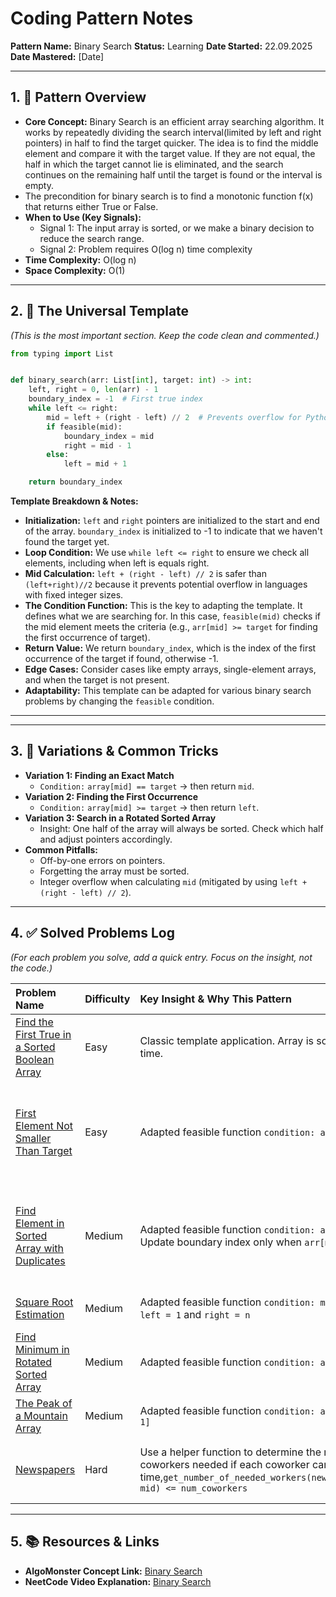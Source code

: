 # **Coding Pattern Notes**

**Pattern Name:** Binary Search
**Status:** Learning
**Date Started:** 22.09.2025
**Date Mastered:** [Date]

---

## **1. 🧠 Pattern Overview**

* **Core Concept:** Binary Search is an efficient array searching algorithm.
  It works by repeatedly dividing the search interval(limited by left and right pointers) in half to find the target
  quicker.
  The idea is to find the middle element and compare it with the target value.
  If they are not equal, the half in which the target cannot lie is eliminated,
  and the search continues on the remaining half until the target is found or the interval is empty.
* The precondition for binary search is to find a monotonic function f(x) that returns either True or False.
* **When to Use (Key Signals):**
    * Signal 1: The input array is sorted, or we make a binary decision to reduce the search range.
    * Signal 2: Problem requires O(log n) time complexity
* **Time Complexity:** O(log n)
* **Space Complexity:** O(1)

---

## **2. 📝 The Universal Template**

*(This is the most important section. Keep the code clean and commented.)*

```python
from typing import List


def binary_search(arr: List[int], target: int) -> int:
    left, right = 0, len(arr) - 1
    boundary_index = -1  # First true index
    while left <= right:
        mid = left + (right - left) // 2  # Prevents overflow for Python mid = (left + right) // 2 is okay
        if feasible(mid):
            boundary_index = mid
            right = mid - 1
        else:
            left = mid + 1

    return boundary_index
```

**Template Breakdown & Notes:**

* **Initialization:** `left` and `right` pointers are initialized to the start and end of the array. `boundary_index` is
  initialized to -1 to indicate that we haven't found the target yet.
* **Loop Condition:** We use `while left <= right` to ensure we check all elements, including when left is equals right.
* **Mid Calculation:** `left + (right - left) // 2` is safer than `(left+right)//2` because it prevents potential
  overflow in languages with fixed integer sizes.
* **The Condition Function:** This is the key to adapting the template. It defines what we are searching for. In this
  case, `feasible(mid)` checks if the mid element meets the criteria (e.g., `arr[mid] >= target` for finding the first
  occurrence of target).
* **Return Value:** We return `boundary_index`, which is the index of the first occurrence of the target if found,
  otherwise -1.
* **Edge Cases:** Consider cases like empty arrays, single-element arrays, and when the target is not present.
* **Adaptability:** This template can be adapted for various binary search problems by changing the `feasible`
  condition.

*  **

---

## **3. 🔄 Variations & Common Tricks**

* **Variation 1: Finding an Exact Match**
    * `Condition:` `array[mid] == target` -> then return `mid`.
* **Variation 2: Finding the First Occurrence**
    * `Condition:` `array[mid] >= target` -> then return `left`.
* **Variation 3: Search in a Rotated Sorted Array**
    * Insight: One half of the array will always be sorted. Check which half and adjust pointers accordingly.
* **Common Pitfalls:**
    * Off-by-one errors on pointers.
    * Forgetting the array must be sorted.
    * Integer overflow when calculating `mid` (mitigated by using `left + (right - left) // 2`).

---

## **4. ✅ Solved Problems Log**

*(For each problem you solve, add a quick entry. Focus on the insight, not the code.)*

| Problem Name                                                                                                               | Difficulty | Key Insight & Why This Pattern                                                                                                                                                         | Edge Cases                                                                              | Date Solved  |
|:---------------------------------------------------------------------------------------------------------------------------|:-----------|:---------------------------------------------------------------------------------------------------------------------------------------------------------------------------------------|:----------------------------------------------------------------------------------------|:-------------|
| [Find the First True in a Sorted Boolean Array](https://algo.monster/problems/binary_search_boundary)                      | Easy       | Classic template application. Array is sorted, need O(log n) time.                                                                                                                     | Single element, target not present                                                      | [23-09-2025] |
| [First Element Not Smaller Than Target](https://algo.monster/problems/binary_search_first_element_not_smaller_than_target) | Easy       | Adapted feasible function `condition: arr[mid] >= target`.                                                                                                                             | all elements are greater or iqual target, only last elements is greater or iqual target | [24-09-2025] |
| [Find Element in Sorted Array with Duplicates](https://algo.monster/problems/binary_search_duplicates)                     | Medium     | Adapted feasible function `condition: arr[mid] >= target`. Update boundary index only when `arr[mid] == target`                                                                        | all elements are greater or iqual target, only last elements is greater or iqual target | [25-09-2025] |
| [Square Root Estimation](https://algo.monster/problems/sqrt)                                                               | Medium     | Adapted feasible function `condition: mid >= n`, initialise `left = 1` and `right = n`                                                                                                 | `n=0`, non-perfect square root                                                          | [26-09-2025] |
| [Find Minimum in Rotated Sorted Array](https://algo.monster/problems/min_in_rotated_sorted_array)                          | Medium     | Adapted feasible function `condition: arr[mid] <= arr[-1]`                                                                                                                             | min is last or first element, all elements are equals                                   | [30-09-2025] |
| [The Peak of a Mountain Array](https://algo.monster/problems/peak_of_mountain_array)                                       | Medium     | Adapted feasible function `condition: arr[mid] > arr[mid + 1]`                                                                                                                         | peak is the last element                                                                | [30-09-2025] |
| [Newspapers](https://algo.monster/problems/newspapers_split)                                                               | Hard       | Use a helper function to determine the number of coworkers needed if each coworker can read up to mid time,`get_number_of_needed_workers(newspapers_read_times, mid) <= num_coworkers` | single newspaper's read time exceeds the mid value                                      | [01-10-2025] |

---

## **5. 📚 Resources & Links**
* **AlgoMonster Concept Link:** [Binary Search](https://algo.monster/problems/binary_search_intro)
* **NeetCode Video Explanation:** [Binary Search](https://www.youtube.com/watch?v=s4DPM8ct1pI)
